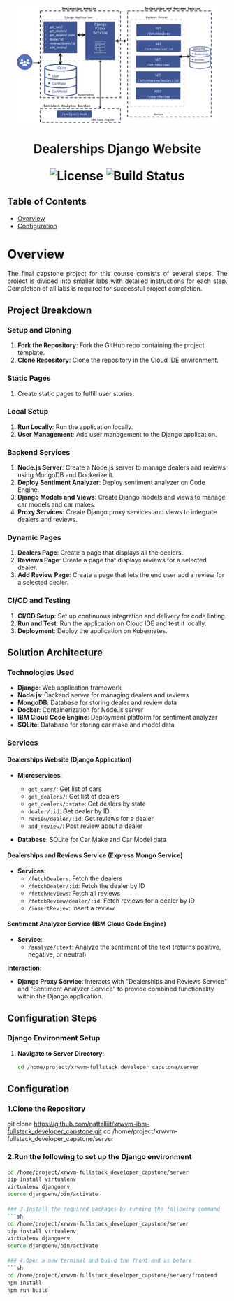 <p align="center">
  <img src="architecture.png" alt="Dealerships Django Website" width="460">
</p>

<h1 align="center"> Dealerships Django Website</h>

<p align="center">
  <img alt="License" src="https://img.shields.io/badge/license-MIT-blue.svg">
  <img alt="Build Status" src="https://img.shields.io/badge/build-passing-teal.svg">
</p>

## Table of Contents

- [Overview](#overview)
- [Configuration](#configuration)

# Overview

<p style="text-align: justify;">
The final capstone project for this course consists of several steps. The project is divided into smaller labs with detailed instructions for each step. Completion of all labs is required for successful project completion.
</p>

## Project Breakdown

### Setup and Cloning

1. **Fork the Repository**: Fork the GitHub repo containing the project template.
2. **Clone Repository**: Clone the repository in the Cloud IDE environment.

### Static Pages

1. Create static pages to fulfill user stories.

### Local Setup

1. **Run Locally**: Run the application locally.
2. **User Management**: Add user management to the Django application.

### Backend Services

1. **Node.js Server**: Create a Node.js server to manage dealers and reviews using MongoDB and Dockerize it.
2. **Deploy Sentiment Analyzer**: Deploy sentiment analyzer on Code Engine.
3. **Django Models and Views**: Create Django models and views to manage car models and car makes.
4. **Proxy Services**: Create Django proxy services and views to integrate dealers and reviews.

### Dynamic Pages

1. **Dealers Page**: Create a page that displays all the dealers.
2. **Reviews Page**: Create a page that displays reviews for a selected dealer.
3. **Add Review Page**: Create a page that lets the end user add a review for a selected dealer.

### CI/CD and Testing

1. **CI/CD Setup**: Set up continuous integration and delivery for code linting.
2. **Run and Test**: Run the application on Cloud IDE and test it locally.
3. **Deployment**: Deploy the application on Kubernetes.

## Solution Architecture

### Technologies Used

- **Django**: Web application framework
- **Node.js**: Backend server for managing dealers and reviews
- **MongoDB**: Database for storing dealer and review data
- **Docker**: Containerization for Node.js server
- **IBM Cloud Code Engine**: Deployment platform for sentiment analyzer
- **SQLite**: Database for storing car make and model data

### Services

#### Dealerships Website (Django Application)

- **Microservices**:
  - `get_cars/`: Get list of cars
  - `get_dealers/`: Get list of dealers
  - `get_dealers/:state`: Get dealers by state
  - `dealer/:id`: Get dealer by ID
  - `review/dealer/:id`: Get reviews for a dealer
  - `add_review/`: Post review about a dealer

- **Database**: SQLite for Car Make and Car Model data

#### Dealerships and Reviews Service (Express Mongo Service)

- **Services**:
  - `/fetchDealers`: Fetch the dealers
  - `/fetchDealer/:id`: Fetch the dealer by ID
  - `/fetchReviews`: Fetch all reviews
  - `/fetchReview/dealer/:id`: Fetch reviews for a dealer by ID
  - `/insertReview`: Insert a review

#### Sentiment Analyzer Service (IBM Cloud Code Engine)

- **Service**:
  - `/analyze/:text`: Analyze the sentiment of the text (returns positive, negative, or neutral)

**Interaction**:
- **Django Proxy Service**: Interacts with "Dealerships and Reviews Service" and "Sentiment Analyzer Service" to provide combined functionality within the Django application.

## Configuration Steps

### Django Environment Setup

1. **Navigate to Server Directory**:
   ```sh
   cd /home/project/xrwvm-fullstack_developer_capstone/server


## Configuration

### 1.Clone the Repository

git clone https://github.com/nattalliit/xrwvm-ibm-fullstack_developer_capstone.git
cd /home/project/xrwvm-fullstack_developer_capstone/server

### 2.Run the following to set up the Django environment
```sh
cd /home/project/xrwvm-fullstack_developer_capstone/server
pip install virtualenv
virtualenv djangoenv
source djangoenv/bin/activate

### 3.Install the required packages by running the following command
```sh
cd /home/project/xrwvm-fullstack_developer_capstone/server
pip install virtualenv
virtualenv djangoenv
source djangoenv/bin/activate

### 4.Open a new terminal and build the front end as before
```sh
cd /home/project/xrwvm-fullstack_developer_capstone/server/frontend
npm install
npm run build







